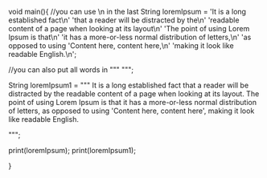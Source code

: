 void main(){
  //you can use \n in the last
  String loremIpsum = 'It is a long established fact\n' 
  'that a reader will be distracted by the\n'
  'readable content of a page when looking at its layout\n'
  'The point of using Lorem Ipsum is that\n'
  'it has a more-or-less normal distribution of letters,\n'
  'as opposed to using \'Content here, content here,\n'
  'making it look like readable English.\n';

  
  //you can also put all words in """  """;
  
  String loremIpsum1 = """
  It is a long established fact that a reader will be distracted by the
  readable content of a page when looking at its layout. The point of using
  Lorem Ipsum is that it has a more-or-less normal distribution of letters,
  as opposed to using 'Content here, content here', making it look like readable
  English.

  """;
  
  print(loremIpsum);
  print(loremIpsum1);
  
}